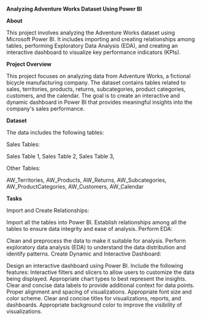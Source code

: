 **Analyzing Adventure Works Dataset Using Power BI**

**About**

This project involves analyzing the Adventure Works dataset using Microsoft Power BI. It includes importing and creating relationships among tables, performing Exploratory Data Analysis (EDA), and creating an interactive dashboard to visualize key performance indicators (KPIs).

**Project Overview**

This project focuses on analyzing data from Adventure Works, a fictional bicycle manufacturing company. The dataset contains tables related to sales, territories, products, returns, subcategories, product categories, customers, and the calendar. The goal is to create an interactive and dynamic dashboard in Power BI that provides meaningful insights into the company's sales performance.

**Dataset**

The data includes the following tables:

Sales Tables:

Sales Table 1,
Sales Table 2,
Sales Table 3,

Other Tables:

AW_Territories,
AW_Products,
AW_Returns,
AW_Subcategories,
AW_ProductCategories,
AW_Customers,
AW_Calendar

**Tasks**

Import and Create Relationships:

Import all the tables into Power BI.
Establish relationships among all the tables to ensure data integrity and ease of analysis.
Perform EDA:

Clean and preprocess the data to make it suitable for analysis.
Perform exploratory data analysis (EDA) to understand the data distribution and identify patterns.
Create Dynamic and Interactive Dashboard:

Design an interactive dashboard using Power BI.
Include the following features:
Interactive filters and slicers to allow users to customize the data being displayed.
Appropriate chart types to best represent the insights.
Clear and concise data labels to provide additional context for data points.
Proper alignment and spacing of visualizations.
Appropriate font size and color scheme.
Clear and concise titles for visualizations, reports, and dashboards.
Appropriate background color to improve the visibility of visualizations.


